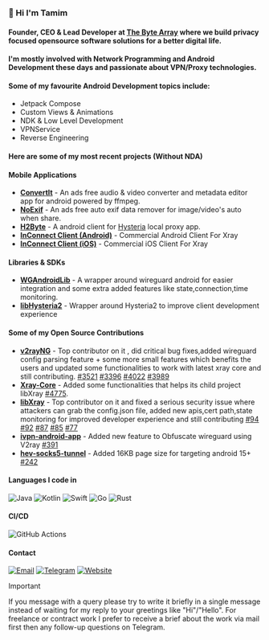 ### 👋 Hi I'm Tamim
#### Founder, CEO & Lead Developer at [The Byte Array](https://thebytearray.org) where we build privacy focused opensource software solutions for a better digital life.

#### I'm mostly involved with Network Programming and Android Development these days and passionate about VPN/Proxy technologies.

#### Some of my favourite Android Development topics include: 

- Jetpack Compose
- Custom Views & Animations
- NDK & Low Level Development
- VPNService
- Reverse Engineering

#### Here are some of my most recent projects (Without NDA)

#### Mobile Applications

- **[ConvertIt](https://github.com/TheByteArray/Convertit)** - An ads free audio & video converter and metadata editor app for android powered by ffmpeg.
- **[NoExif](https://github.com/thebytearray/NoExif)** - An ads free auto exif data remover for image/video's auto when share.
- **[H2Byte](https://github.com/TheByteArray/H2Byte)** - A android client for [Hysteria](https://github.com/apernet/hysteria) local proxy app.
- **[InConnect Client (Android)](https://play.google.com/store/apps/details?id=com.qtech.inct)** - Commercial Android Client For Xray
- **[InConnect Client (iOS)](https://apps.apple.com/us/app/inconnect-client/id6745726030)** - Commercial iOS Client For Xray
#### Libraries & SDKs
- **[WGAndroidLib](https://github.com/TheByteArray/WGAndroidLib)** - A wrapper around wireguard android for easier integration and some extra added features like state,connection,time monitoring.
- **[libHysteria2](https://github.com/thebytearray/libHysteria2)** - Wrapper around Hysteria2 to improve client development experience

#### Some of my Open Source Contributions
- **[v2rayNG](https://github.com/2dust/v2rayNG)** - Top contributor on it , did critical bug fixes,added wireguard config parsing feature + some more small features which benefits the users and updated some functionalities to work with latest xray core and still contributing. [#3521](https://github.com/2dust/v2rayNG/pull/3521) [#3396](https://github.com/2dust/v2rayNG/pull/3396) [#4022](https://github.com/2dust/v2rayNG/pull/4022) [#3989](https://github.com/2dust/v2rayNG/pull/3989)
- **[Xray-Core](https://github.com/XTLS/Xray-core)** - Added some functionalities that helps its child project libXray [#4775](https://github.com/XTLS/Xray-core/pull/4775).
- **[libXray](https://github.com/XTLS/libXray)** - Top contributor on it and fixed a serious security issue where attackers can grab the config.json file, added new apis,cert path,state monitoring for improved developer experience and still contributing [#94](https://github.com/XTLS/libXray/pull/94) [#92](https://github.com/XTLS/libXray/pull/92) [#87](https://github.com/XTLS/libXray/pull/87) [#85](https://github.com/XTLS/libXray/pull/85) [#77](https://github.com/XTLS/libXray/pull/77)
- **[ivpn-android-app](https://github.com/ivpn/android-app)** - Added new feature to Obfuscate wireguard using V2ray [#391](https://github.com/ivpn/android-app/pull/391)
- **[hev-socks5-tunnel](https://github.com/heiher/hev-socks5-tunnel)** - Added 16KB page size for targeting android 15+ [#242](https://github.com/heiher/hev-socks5-tunnel/pull/242)


#### Languages I code in
![Java](https://img.shields.io/badge/Java-%23ED8B00.svg?style=for-the-badge&logo=openjdk&logoColor=white) ![Kotlin](https://img.shields.io/badge/Kotlin-%237F52FF.svg?style=for-the-badge&logo=kotlin&logoColor=white) ![Swift](https://img.shields.io/badge/Swift-FA7343?style=for-the-badge&logo=swift&logoColor=white) ![Go](https://img.shields.io/badge/Go-00ADD8?style=for-the-badge&logo=go&logoColor=white) ![Rust](https://img.shields.io/badge/Rust-%23000000.svg?style=for-the-badge&logo=rust&logoColor=white)

#### CI/CD
![GitHub Actions](https://img.shields.io/badge/GitHub%20Actions-%232671E5.svg?style=for-the-badge&logo=githubactions&logoColor=white)  

#### Contact
[![Email](https://img.shields.io/badge/Email-D14836?style=for-the-badge&logo=gmail&logoColor=white)](mailto:tamim@thebytearray.org)
[![Telegram](https://img.shields.io/badge/Telegram-26A5E4?style=for-the-badge&logo=telegram&logoColor=white)](https://t.me/CodeWithTamim)
[![Website](https://img.shields.io/badge/Website-4285F4?style=for-the-badge&logo=googlechrome&logoColor=white)](https://thebytearray.org)  

> [!IMPORTANT]
> If you message with a query please try to write it briefly in a single message instead of waiting for my reply to your greetings like "Hi"/"Hello". For freelance or contract work I prefer to receive a brief about the work via mail first then any
> follow-up questions on Telegram.


